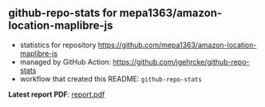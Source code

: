 ## github-repo-stats for mepa1363/amazon-location-maplibre-js

- statistics for repository https://github.com/mepa1363/amazon-location-maplibre-js
- managed by GitHub Action: https://github.com/jgehrcke/github-repo-stats
- workflow that created this README: `github-repo-stats`

**Latest report PDF**: [report.pdf](https://github.com/mepa1363/github-repo-stats/raw/github-repo-stats/mepa1363/amazon-location-maplibre-js/latest-report/report.pdf)

